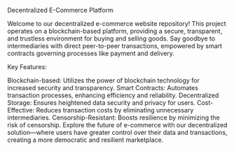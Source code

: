 Decentralized E-Commerce Platform

Welcome to our decentralized e-commerce website repository! This project operates on a blockchain-based platform, providing a secure, transparent, and trustless environment for buying and selling goods. Say goodbye to intermediaries with direct peer-to-peer transactions, empowered by smart contracts governing processes like payment and delivery.

Key Features:

Blockchain-based: Utilizes the power of blockchain technology for increased security and transparency.
Smart Contracts: Automates transaction processes, enhancing efficiency and reliability.
Decentralized Storage: Ensures heightened data security and privacy for users.
Cost-Effective: Reduces transaction costs by eliminating unnecessary intermediaries.
Censorship-Resistant: Boosts resilience by minimizing the risk of censorship.
Explore the future of e-commerce with our decentralized solution—where users have greater control over their data and transactions, creating a more democratic and resilient marketplace.
